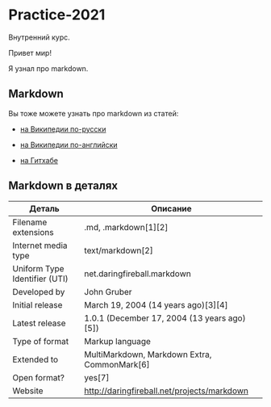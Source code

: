 # Practice-2021
Внутренний курс.

Привет мир!

Я узнал про markdown.

 

## Markdown

Вы тоже можете узнать про markdown из статей:

* [на Википедии по-русски](https://ru.wikipedia.org/wiki/Markdown)

* [на Википедии по-английски](https://en.wikipedia.org/wiki/Markdown)

* [на Гитхабе](https://guides.github.com/features/mastering-markdown/)

 

## Markdown в деталях

Деталь | Описание
------ | --------
Filename extensions | .md, .markdown[1][2]
Internet media type | text/markdown[2]
Uniform Type Identifier (UTI) | net.daringfireball.markdown
Developed by | John Gruber
Initial release | March 19, 2004 (14 years ago)[3][4]
Latest release | 1.0.1 (December 17, 2004 (13 years ago)[5])
Type of format | Markup language
Extended to | MultiMarkdown, Markdown Extra, CommonMark[6]
Open format? | yes[7]
Website | http://daringfireball.net/projects/markdown

